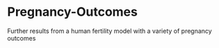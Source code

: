 # Pregnancy-Outcomes
Further results from a human fertility model with a variety of pregnancy outcomes
